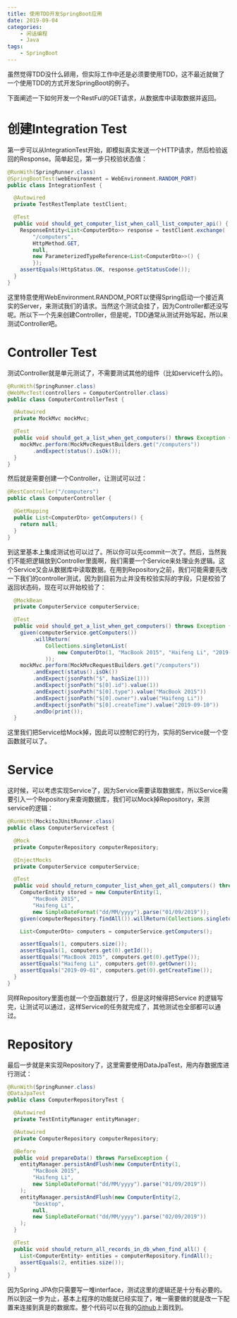 ```yaml
---
title: 使用TDD开发SpringBoot应用
date: 2019-09-04
categories:  
    - 闲话编程
    - Java
tags:
	- SpringBoot
---
```

虽然觉得TDD没什么卵用，但实际工作中还是必须要使用TDD，这不最近就做了一个使用TDD的方式开发SpringBoot的例子。

<!-- more -->
下面阐述一下如何开发一个RestFul的GET请求，从数据库中读取数据并返回。

# 创建Integration Test
第一步可以从IntegrationTest开始，即模拟真实发送一个HTTP请求，然后检验返回的Response。简单起见，第一步只校验状态值：

```java
@RunWith(SpringRunner.class)
@SpringBootTest(webEnvironment = WebEnvironment.RANDOM_PORT)
public class IntegrationTest {

  @Autowired
  private TestRestTemplate testClient;

  @Test
  public void should_get_computer_list_when_call_list_computer_api() {
    ResponseEntity<List<ComputerDto>> response = testClient.exchange(
        "/computers",
        HttpMethod.GET,
        null,
        new ParameterizedTypeReference<List<ComputerDto>>() {
        });
    assertEquals(HttpStatus.OK, response.getStatusCode());
  }
}
```
这里特意使用WebEnvironment.RANDOM_PORT以使得Spring启动一个接近真实的Server，来测试我们的请求。当然这个测试会挂了，因为Controller都还没写呢。所以下一个先来创建Controller，但是呢，TDD通常从测试开始写起，所以来测试Controller吧。

# Controller Test

测试Controller就是单元测试了，不需要测试其他的组件（比如service什么的)。
```java
@RunWith(SpringRunner.class)
@WebMvcTest(controllers = ComputerController.class)
public class ComputerControllerTest {

  @Autowired
  private MockMvc mockMvc;

  @Test
  public void should_get_a_list_when_get_computers() throws Exception {
    mockMvc.perform(MockMvcRequestBuilders.get("/computers"))
        .andExpect(status().isOk());
  }
}
```
然后就是需要创建一个Controller，让测试可以过：

```java
@RestController("/computers")
public class ComputerController {

  @GetMapping
  public List<ComputerDto> getComputers() {
    return null;
  }
}
```
到这里基本上集成测试也可以过了。所以你可以先commit一次了。然后，当然我们不能把逻辑放到Controller里面啊，我们需要一个Service来处理业务逻辑。这个Service又会从数据库中读取数据。在用到Repository之前，我们可能需要先改一下我们的controller测试，因为到目前为止并没有校验实际的字段，只是校验了返回状态码，现在可以开始校验了：

```java
  @MockBean
  private ComputerService computerService;

  @Test
  public void should_get_a_list_when_get_computers() throws Exception {
    given(computerService.getComputers())
        .willReturn(
            Collections.singletonList(
                new ComputerDto(1, "MacBook 2015", "Haifeng Li", "2019-09-10")
            ));
    mockMvc.perform(MockMvcRequestBuilders.get("/computers"))
        .andExpect(status().isOk())
        .andExpect(jsonPath("$", hasSize(1)))
        .andExpect(jsonPath("$[0].id").value(1))
        .andExpect(jsonPath("$[0].type").value("MacBook 2015"))
        .andExpect(jsonPath("$[0].owner").value("Haifeng Li"))
        .andExpect(jsonPath("$[0].createTime").value("2019-09-10"))
        .andDo(print());
  }
```

这里我们把Service给Mock掉，因此可以控制它的行为，实际的Service就一个空函数就可以了。

# Service
这时候，可以考虑实现Service了，因为Service需要读取数据库，所以Service需要引入一个Repository来查询数据库，我们可以Mock掉Repository，来测service的逻辑：

```java
@RunWith(MockitoJUnitRunner.class)
public class ComputerServiceTest {

  @Mock
  private ComputerRepository computerRepository;

  @InjectMocks
  private ComputerService computerService;

  @Test
  public void should_return_computer_list_when_get_all_computers() throws ParseException {
    ComputerEntity stored = new ComputerEntity(1,
        "MacBook 2015",
        "Haifeng Li",
        new SimpleDateFormat("dd/MM/yyyy").parse("01/09/2019"));
    given(computerRepository.findAll()).willReturn(Collections.singletonList(stored));

    List<ComputerDto> computers = computerService.getComputers();

    assertEquals(1, computers.size());
    assertEquals(1, computers.get(0).getId());
    assertEquals("MacBook 2015", computers.get(0).getType());
    assertEquals("Haifeng Li", computers.get(0).getOwner());
    assertEquals("2019-09-01", computers.get(0).getCreateTime());
  }
}
```
同样Repository里面也就一个空函数就行了，但是这时候得把Service 的逻辑写完，让测试可以通过，这样Service的任务就完成了，其他测试也全部都可以通过。

# Repository

最后一步就是来实现Repository了，这里需要使用DataJpaTest，用内存数据库进行测试：

```java
@RunWith(SpringRunner.class)
@DataJpaTest
public class ComputerRepositoryTest {

  @Autowired
  private TestEntityManager entityManager;

  @Autowired
  private ComputerRepository computerRepository;

  @Before
  public void prepareData() throws ParseException {
    entityManager.persistAndFlush(new ComputerEntity(1,
        "MacBook 2015",
        "Haifeng Li",
        new SimpleDateFormat("dd/MM/yyyy").parse("01/09/2019"))
    );
    entityManager.persistAndFlush(new ComputerEntity(2,
        "Desktop",
        null,
        new SimpleDateFormat("dd/MM/yyyy").parse("02/09/2019"))
    );
  }

  @Test
  public void should_return_all_records_in_db_when_find_all() {
    List<ComputerEntity> entities = computerRepository.findAll();
    assertEquals(2, entities.size());
  }
}
```
因为Spring JPA你只需要写一堆interface，测试这里的逻辑还是十分有必要的。所以到这一步为止，基本上程序的功能就已经实现了，唯一需要做的就是改一下配置来连接到真是的数据库。整个代码可以在我的[Github](https://github.com/soleverlee/computer-inventory.git)上面找到。

